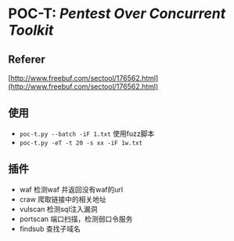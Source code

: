 # POC-T: *Pentest Over Concurrent Toolkit* 

## Referer
[http://www.freebuf.com/sectool/176562.html](http://www.freebuf.com/sectool/176562.html)

## 使用
- `poc-t.py --batch -iF 1.txt` 使用fuzz脚本
- `poc-t.py -eT -t 20 -s xx -iF 1w.txt`

## 插件
- waf 检测waf 并返回没有waf的url
- craw 爬取链接中的相关地址
- vulscan 检测sql注入漏洞
- portscan 端口扫描，检测弱口令服务
- findsub 查找子域名
